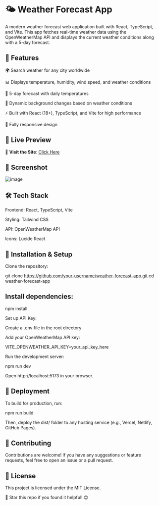 # 🌤 Weather Forecast App
A modern weather forecast web application built with React, TypeScript, and Vite. This app fetches real-time weather data using the OpenWeatherMap API and displays the current weather conditions along with a 5-day forecast.

## 🚀 Features

🌍 Search weather for any city worldwide

📊 Displays temperature, humidity, wind speed, and weather conditions

📅 5-day forecast with daily temperatures

🎨 Dynamic background changes based on weather conditions

⚡ Built with React (18+), TypeScript, and Vite for high performance

📱 Fully responsive design

## 📸 Live Preview
🔗 **Visit the Site**: [Click Here](http://localhost:5173)

## 📸 Screenshot
![image](https://github.com/user-attachments/assets/9625bcac-0cbe-4d8c-9a9e-766044a3de85)





## 🛠 Tech Stack

Frontend: React, TypeScript, Vite

Styling: Tailwind CSS

API: OpenWeatherMap API

Icons: Lucide React

## 🔧 Installation & Setup

Clone the repository:

git clone https://github.com/your-username/weather-forecast-app.git
cd weather-forecast-app

## Install dependencies:

npm install

Set up API Key:

Create a .env file in the root directory

Add your OpenWeatherMap API key:

VITE_OPENWEATHER_API_KEY=your_api_key_here

Run the development server:

npm run dev

Open http://localhost:5173 in your browser.

## 🚀 Deployment

To build for production, run:

npm run build

Then, deploy the dist/ folder to any hosting service (e.g., Vercel, Netlify, GitHub Pages).

## 🤝 Contributing

Contributions are welcome! If you have any suggestions or feature requests, feel free to open an issue or a pull request.

## 📜 License

This project is licensed under the MIT License.

🌟 Star this repo if you found it helpful! 😊

